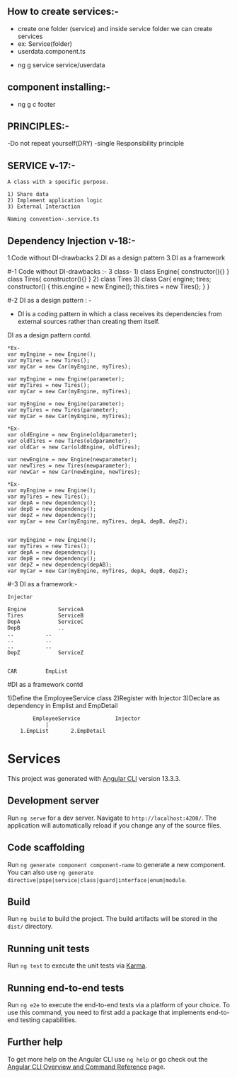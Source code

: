 ## How to create services:-
* create one folder (service) and inside service folder we can create services
* ex: Service(folder)
* userdata.component.ts
- ng g service service/userdata

## component installing:-
- ng g c footer



## PRINCIPLES:-
-Do not repeat yourself(DRY)
-single Responsibility principle


## SERVICE  v-17:-

	A class with a specific purpose.
	
	1) Share data
	2) Implement application logic
	3) External Interaction
	
	Naming convention-.service.ts
  
 
## Dependency Injection v-18:-
1.Code without DI-drawbacks 
2.DI as a design pattern 
3.DI as a framework

#-1 Code without DI-drawbacks :- 3 class- 1) class Engine{
						constructor(){}
						}
						class Tires{
						    constructor(){}
						}
					2) class Tires
					3) class Car{
						engine;
						tires;
						constructor()
						{
							this.engine = new Engine();
							this.tires = new Tires();
						}
					}

#-2 DI as a design pattern : -
	
- DI is a coding pattern in which a class receives its dependencies from external sources rather than creating them itself. 

DI as a design pattern contd.
	
	*Ex-
	var myEngine = new Engine();
	var myTires = new Tires();
	var myCar = new Car(myEngine, myTires);
	
	var myEngine = new Engine(parameter);
	var myTires = new Tires();
	var myCar = new Car(myEngine, myTires);
	
	var myEngine = new Engine(parameter);
	var myTires = new Tires(parameter);
	var myCar = new Car(myEngine, myTires);
	
	*Ex-
	var oldEngine = new Engine(oldparameter);
	var oldTires = new Tires(oldparameter);
	var oldCar = new Car(oldEngine, oldTires);
	
	var newEngine = new Engine(newparameter);
	var newTires = new Tires(newparameter);
	var newCar = new Car(newEngine, newTires);
	
	*Ex-
	var myEngine = new Engine();
	var myTires = new Tires();
	var depA = new dependency();
	var depB = new dependency();
	var depZ = new dependency();
	var myCar = new Car(myEngine, myTires, depA, depB, depZ);
	
	
	var myEngine = new Engine();
	var myTires = new Tires();
	var depA = new dependency();
	var depB = new dependency();
	var depZ = new dependency(depAB);
	var myCar = new Car(myEngine, myTires, depA, depB, depZ);
	
	
	
#-3 DI as a framework:-
	
	Injector
	
	Engine			ServiceA
	Tires			ServiceB
	DepA			ServiceC
	DepB			..
	..			..
	..			..
	..			..
	DepZ			ServiceZ
	
	
	CAR			EmpList
	
#DI as a framework contd

1)Define the EmployeeService class
2)Register with Injector
3)Declare as dependency in Emplist and EmpDetail


			EmployeeService	          Injector
				|
		1.EmpList		2.EmpDetail
 
 

# Services

This project was generated with [Angular CLI](https://github.com/angular/angular-cli) version 13.3.3.

## Development server

Run `ng serve` for a dev server. Navigate to `http://localhost:4200/`. The application will automatically reload if you change any of the source files.

## Code scaffolding

Run `ng generate component component-name` to generate a new component. You can also use `ng generate directive|pipe|service|class|guard|interface|enum|module`.

## Build

Run `ng build` to build the project. The build artifacts will be stored in the `dist/` directory.

## Running unit tests

Run `ng test` to execute the unit tests via [Karma](https://karma-runner.github.io).

## Running end-to-end tests

Run `ng e2e` to execute the end-to-end tests via a platform of your choice. To use this command, you need to first add a package that implements end-to-end testing capabilities.

## Further help

To get more help on the Angular CLI use `ng help` or go check out the [Angular CLI Overview and Command Reference](https://angular.io/cli) page.
